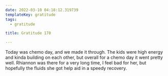 ```yaml
---
date: 2022-03-10 04:18:12.319739
templateKey: gratitude
tags:
  - gratitude

title: Gratitude 170

---
```


Today was chemo day, and we made it through.  The kids were high energy
and kinda building on each other, but overall for a chemo day it went
pretty well.  Rhiannon was there for a very long time, I feel bad for
her, but hopefully the fluids she got help aid in a speedy recovery.
